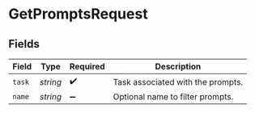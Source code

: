 # GetPromptsRequest


## Fields

| Field                             | Type                              | Required                          | Description                       |
| --------------------------------- | --------------------------------- | --------------------------------- | --------------------------------- |
| `task`                            | *string*                          | :heavy_check_mark:                | Task associated with the prompts. |
| `name`                            | *string*                          | :heavy_minus_sign:                | Optional name to filter prompts.  |
